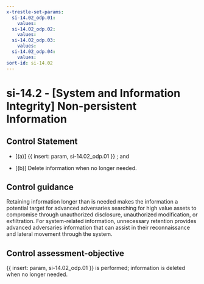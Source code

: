 ```yaml
---
x-trestle-set-params:
  si-14.02_odp.01:
    values:
  si-14.02_odp.02:
    values:
  si-14.02_odp.03:
    values:
  si-14.02_odp.04:
    values:
sort-id: si-14.02
---
```


# si-14.2 - \[System and Information Integrity\] Non-persistent Information

## Control Statement

- \[(a)\] {{ insert: param, si-14.02_odp.01 }} ; and

- \[(b)\] Delete information when no longer needed.

## Control guidance

Retaining information longer than is needed makes the information a potential target for advanced adversaries searching for high value assets to compromise through unauthorized disclosure, unauthorized modification, or exfiltration. For system-related information, unnecessary retention provides advanced adversaries information that can assist in their reconnaissance and lateral movement through the system.

## Control assessment-objective

{{ insert: param, si-14.02_odp.01 }} is performed;
information is deleted when no longer needed.
